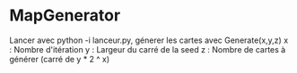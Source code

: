 MapGenerator
============
Lancer avec python -i lanceur.py, génerer les cartes avec Generate(x,y,z)
    x : Nombre d'itération
    y : Largeur du carré de la seed
    z : Nombre de cartes à générer (carré de y * 2 ^ x)
